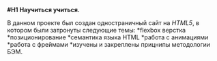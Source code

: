 **#H1 Научиться учиться.**

В данном проекте был создан одностраничный сайт на *HTML5*, в котором были затронуты следующие темы:
*flexbox верстка
*позиционирование
*семантика языка HTML
*работа с анимациями
*работа с фреймами
*изучены и закреплены прицнипы методологии БЭМ.
